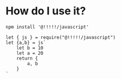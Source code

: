 # How do I use it?


`npm install '@!!!!!/javascript'`

```
let { js } = require("@!!!!!/javascript")
let {a,b} = js`
    let b = 10
    let a = 20
    return {
        a, b
    }
`
```